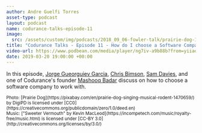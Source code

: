 ```yaml
---
author: Andre Guelfi Torres
asset-type: podcast
layout: podcast
name: codurance-talks-episode-11
image: 
  src: /assets/custom/img/podcasts/2018_09_06-fowler-talk/prairie-dog-1470659_1280.jpg
title: "Codurance Talks - Episode 11 - How do I choose a Software Company to work with?"
video-url: https://www.podbean.com/media/player/ng7iv-a9b88b?from=yiiadmin&download=1&version=1&vjs=1&skin=1&auto=0&share=1&fonts=Helvetica&download=1&rtl=0&pbad=1
date: 2019-03-20 19:00:00 +00:00
---
```


In this episode, [Jorge Gueorguiev Garcia](https://codurance.com/publications/author/jorge-gueorguiev-garcia/), 
[Chris Bimson](https://github.com/christopher-bimson), [Sam Davies](https://codurance.com/publications/author/sam-davies/), 
and one of Codurance's founder [Mashooq Badar](https://codurance.com/publications/author/mashooq-badar/) discuss on how to choose a software company to work with. 

<sub>
Photo: [Prairie Dog](https://pixabay.com/en/prairie-dog-singing-musical-rodent-1470659/) by DigiPD is licensed under [CC0](https://creativecommons.org/publicdomain/zero/1.0/deed.en)
<br/>Music: ["Sweeter Vermouth" by Kevin MacLeod](https://incompetech.com/music/royalty-free/music.html) is licensed under [CC-BY 3.0](http://creativecommons.org/licenses/by/3.0/)
</sub>
